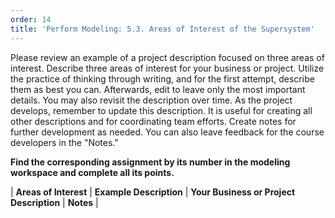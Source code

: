 ```yaml
---
order: 14
title: 'Perform Modeling: 5.3. Areas of Interest of the Supersystem'
---
```


Please review an example of a project description focused on three areas of interest. Describe three areas of interest for your business or project. Utilize the practice of thinking through writing, and for the first attempt, describe them as best you can. Afterwards, edit to leave only the most important details. You may also revisit the description over time. As the project develops, remember to update this description. It is useful for creating all other descriptions and for coordinating team efforts. Create notes for further development as needed. You can also leave feedback for the course developers in the "Notes."

**Find the corresponding assignment by its number in the modeling workspace and complete all its points.**

| **Areas of Interest** | **Example Description** | **Your Business or Project Description** | **Notes** |